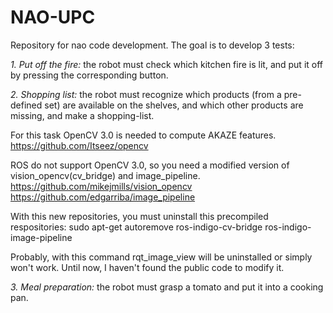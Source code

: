 NAO-UPC
=======

Repository for nao code development. The goal is to develop 3 tests:

*1. Put off the fire:* the robot must check which kitchen fire is lit, and put it off by pressing the corresponding button.

*2. Shopping list:* the robot must recognize which products (from a pre-defined set) are available on the shelves, and which other products are missing, and make a shopping-list.

  For this task OpenCV 3.0 is needed to compute AKAZE features.
  https://github.com/Itseez/opencv

  ROS do not support OpenCV 3.0, so you need a modified version of vision_opencv(cv_bridge) and image_pipeline.
  https://github.com/mikejmills/vision_opencv
  https://github.com/edgarriba/image_pipeline

  With this new repositories, you must uninstall this precompiled respositories:
  sudo apt-get autoremove ros-indigo-cv-bridge ros-indigo-image-pipeline

  Probably, with this command rqt_image_view will be uninstalled or simply won't work. Until now, I haven't found the public code to modify it.

*3. Meal preparation:* the robot must grasp a tomato and put it into a cooking pan.
